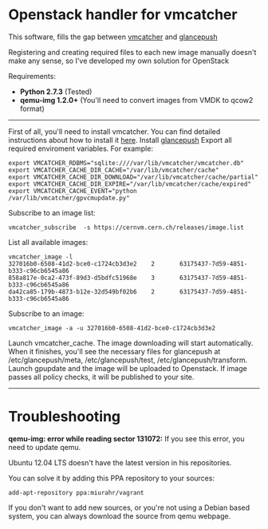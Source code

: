 Openstack handler for vmcatcher
===============================

This software, fills the gap between [vmcatcher](https://github.com/hepix-virtualisation/vmcatcher) and [glancepush](https://github.com/EGI-FCTF/glancepush/wiki)

Registering and creating required files to each new image manually doesn't make any sense, so I've developed my own solution for OpenStack

Requirements:

 - **Python 2.7.3** (Tested)
 - **qemu-img 1.2.0+** (You'll need to convert images from VMDK to qcow2 format)



----------
First of all, you'll need to install vmcatcher. You can find detailed instructions about how to install it [here](https://github.com/hepix-virtualisation/vmcatcher). Install [glancepush](https://github.com/EGI-FCTF/glancepush/wiki)
Export all required enviroment variables. For example:

    export VMCATCHER_RDBMS="sqlite:////var/lib/vmcatcher/vmcatcher.db"
    export VMCATCHER_CACHE_DIR_CACHE="/var/lib/vmcatcher/cache"
    export VMCATCHER_CACHE_DIR_DOWNLOAD="/var/lib/vmcatcher/cache/partial"
    export VMCATCHER_CACHE_DIR_EXPIRE="/var/lib/vmcatcher/cache/expired"
    export VMCATCHER_CACHE_EVENT="python /var/lib/vmcatcher/gpvcmupdate.py"

Subscribe to an image list:

    vmcatcher_subscribe  -s https://cernvm.cern.ch/releases/image.list

List all available images:

    vmcatcher_image -l
    327016b0-6508-41d2-bce0-c1724cb3d3e2    2       63175437-7d59-4851-b333-c96cb6545a86
    858a817e-0ca2-473f-89d3-d5bdfc51968e    3       63175437-7d59-4851-b333-c96cb6545a86
    da42ca85-179b-4873-b12e-32d549bf02b6    2       63175437-7d59-4851-b333-c96cb6545a86

Subscribe to an image:

    vmcatcher_image -a -u 327016b0-6508-41d2-bce0-c1724cb3d3e2

Launch vmcatcher_cache. The image downloading will start automatically. When it finishes, you'll see the necessary files for glancepush at /etc/glancepush/meta, /etc/glancepush/test, /etc/glancepush/transform. Launch gpupdate and the image will be uploaded to Openstack. If image passes all policy checks, it will be published to your site.


----------


Troubleshooting
===============================

**qemu-img: error while reading sector 131072:** If you see this error, you need to update qemu.

Ubuntu 12.04 LTS doesn't have the latest version in his repositories.

You can solve it by adding this PPA repository to your sources:

    add-apt-repository ppa:miurahr/vagrant

If you don't want to add new sources, or you're not using a Debian based system, you can always download the source from qemu webpage.
